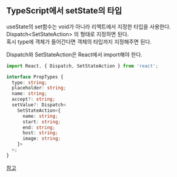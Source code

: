 ## TypeScript에서 setState의 타입
useState의 set함수는 void가 아니라 리액트에서 지정한 타입을 사용한다.   
Dispatch<SetStateAction<type>> 의 형태로 지정하면 된다.   
혹시 type에 객체가 들어간다면 객체의 타입까지 지정해주면 된다.
    
Dispatch와 SetStateAction은 React에서 import해야 한다.   
  
```typescript
import React, { Dispatch, SetStateAction } from 'react';

interface PropTypes {
  type: string;
  placeholder: string;
  name: string;
  accept?: string;
  setValue?: Dispatch<
    SetStateAction<{
      name: string;
      start: string;
      end: string;
      host: string;
      image: string;
    }>
  >;
}
```

[참고](https://jemerald.tistory.com/127)
